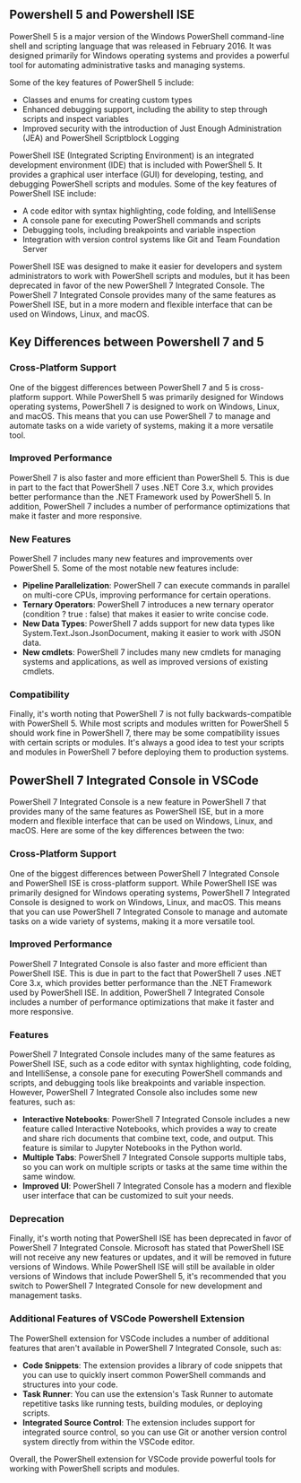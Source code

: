 ## Powershell 5 and Powershell ISE

PowerShell 5 is a major version of the Windows PowerShell command-line shell and scripting language that was released in February 2016. It was designed primarily for Windows operating systems and provides a powerful tool for automating administrative tasks and managing systems.

Some of the key features of PowerShell 5 include:

+ Classes and enums for creating custom types
+ Enhanced debugging support, including the ability to step through scripts and inspect variables
+ Improved security with the introduction of Just Enough Administration (JEA) and PowerShell Scriptblock Logging

PowerShell ISE (Integrated Scripting Environment) is an integrated development environment (IDE) that is included with PowerShell 5. It provides a graphical user interface (GUI) for developing, testing, and debugging PowerShell scripts and modules. Some of the key features of PowerShell ISE include:

+ A code editor with syntax highlighting, code folding, and IntelliSense
+ A console pane for executing PowerShell commands and scripts
+ Debugging tools, including breakpoints and variable inspection
+ Integration with version control systems like Git and Team Foundation Server

PowerShell ISE was designed to make it easier for developers and system administrators to work with PowerShell scripts and modules, but it has been deprecated in favor of the new PowerShell 7 Integrated Console. The PowerShell 7 Integrated Console provides many of the same features as PowerShell ISE, but in a more modern and flexible interface that can be used on Windows, Linux, and macOS.

## Key Differences between Powershell 7 and 5

### Cross-Platform Support
One of the biggest differences between PowerShell 7 and 5 is cross-platform support. While PowerShell 5 was primarily designed for Windows operating systems, PowerShell 7 is designed to work on Windows, Linux, and macOS. This means that you can use PowerShell 7 to manage and automate tasks on a wide variety of systems, making it a more versatile tool.

### Improved Performance
PowerShell 7 is also faster and more efficient than PowerShell 5. This is due in part to the fact that PowerShell 7 uses .NET Core 3.x, which provides better performance than the .NET Framework used by PowerShell 5. In addition, PowerShell 7 includes a number of performance optimizations that make it faster and more responsive.

### New Features
PowerShell 7 includes many new features and improvements over PowerShell 5. Some of the most notable new features include:

+ **Pipeline Parallelization**: PowerShell 7 can execute commands in parallel on multi-core CPUs, improving performance for certain operations.
+ **Ternary Operators**: PowerShell 7 introduces a new ternary operator (condition ? true : false) that makes it easier to write concise code.
+ **New Data Types**: PowerShell 7 adds support for new data types like System.Text.Json.JsonDocument, making it easier to work with JSON data.
+ **New cmdlets**: PowerShell 7 includes many new cmdlets for managing systems and applications, as well as improved versions of existing cmdlets.

### Compatibility
Finally, it's worth noting that PowerShell 7 is not fully backwards-compatible with PowerShell 5. While most scripts and modules written for PowerShell 5 should work fine in PowerShell 7, there may be some compatibility issues with certain scripts or modules. It's always a good idea to test your scripts and modules in PowerShell 7 before deploying them to production systems.

## PowerShell 7 Integrated Console in VSCode

PowerShell 7 Integrated Console is a new feature in PowerShell 7 that provides many of the same features as PowerShell ISE, but in a more modern and flexible interface that can be used on Windows, Linux, and macOS. Here are some of the key differences between the two:

### Cross-Platform Support
One of the biggest differences between PowerShell 7 Integrated Console and PowerShell ISE is cross-platform support. While PowerShell ISE was primarily designed for Windows operating systems, PowerShell 7 Integrated Console is designed to work on Windows, Linux, and macOS. This means that you can use PowerShell 7 Integrated Console to manage and automate tasks on a wide variety of systems, making it a more versatile tool.

### Improved Performance
PowerShell 7 Integrated Console is also faster and more efficient than PowerShell ISE. This is due in part to the fact that PowerShell 7 uses .NET Core 3.x, which provides better performance than the .NET Framework used by PowerShell ISE. In addition, PowerShell 7 Integrated Console includes a number of performance optimizations that make it faster and more responsive.

### Features
PowerShell 7 Integrated Console includes many of the same features as PowerShell ISE, such as a code editor with syntax highlighting, code folding, and IntelliSense, a console pane for executing PowerShell commands and scripts, and debugging tools like breakpoints and variable inspection. However, PowerShell 7 Integrated Console also includes some new features, such as:

+ **Interactive Notebooks**: PowerShell 7 Integrated Console includes a new feature called Interactive Notebooks, which provides a way to create and share rich documents that combine text, code, and output. This feature is similar to Jupyter Notebooks in the Python world.
+ **Multiple Tabs**: PowerShell 7 Integrated Console supports multiple tabs, so you can work on multiple scripts or tasks at the same time within the same window.
+ **Improved UI**: PowerShell 7 Integrated Console has a modern and flexible user interface that can be customized to suit your needs.

### Deprecation
Finally, it's worth noting that PowerShell ISE has been deprecated in favor of PowerShell 7 Integrated Console. Microsoft has stated that PowerShell ISE will not receive any new features or updates, and it will be removed in future versions of Windows. While PowerShell ISE will still be available in older versions of Windows that include PowerShell 5, it's recommended that you switch to PowerShell 7 Integrated Console for new development and management tasks.

### Additional Features of VSCode Powershell Extension
The PowerShell extension for VSCode includes a number of additional features that aren't available in PowerShell 7 Integrated Console, such as:

+ **Code Snippets**: The extension provides a library of code snippets that you can use to quickly insert common PowerShell commands and structures into your code.
+ **Task Runner**: You can use the extension's Task Runner to automate repetitive tasks like running tests, building modules, or deploying scripts.
+ **Integrated Source Control**: The extension includes support for integrated source control, so you can use Git or another version control system directly from within the VSCode editor.

Overall, the PowerShell extension for VSCode provide powerful tools for working with PowerShell scripts and modules. 